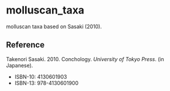 # molluscan_taxa
molluscan taxa based on Sasaki (2010).

## Reference
Takenori Sasaki. 2010. Conchology. _University_ _of_ _Tokyo_ _Press_. (in Japanese).
- ISBN-10: 4130601903
- ISBN-13: 978-4130601900

